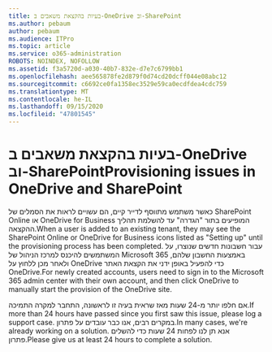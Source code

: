 ```yaml
---
title: בעיות בהקצאת משאבים ב-OneDrive וב-SharePoint
ms.author: pebaum
author: pebaum
ms.audience: ITPro
ms.topic: article
ms.service: o365-administration
ROBOTS: NOINDEX, NOFOLLOW
ms.assetid: f3a5720d-a030-40b7-832e-d7e7c6799bb1
ms.openlocfilehash: aee565878fe2d879f0d74cd20dcff044e08abc12
ms.sourcegitcommit: c6692ce0fa1358ec3529e59ca0ecdfdea4cdc759
ms.translationtype: MT
ms.contentlocale: he-IL
ms.lasthandoff: 09/15/2020
ms.locfileid: "47801545"
---
```

# <a name="provisioning-issues-in-onedrive-and-sharepoint"></a><span data-ttu-id="7c0ec-102">בעיות בהקצאת משאבים ב-OneDrive וב-SharePoint</span><span class="sxs-lookup"><span data-stu-id="7c0ec-102">Provisioning issues in OneDrive and SharePoint</span></span>

<span data-ttu-id="7c0ec-103">כאשר משתמש מתווסף לדייר קיים, הם עשויים לראות את הסמלים של SharePoint Online או OneDrive for Business המופיעים בתור "הגדרה" עד להשלמת תהליך ההקצאה.</span><span class="sxs-lookup"><span data-stu-id="7c0ec-103">When a user is added to an existing tenant, they may see the SharePoint Online or OneDrive for Business icons listed as "Setting up" until the provisioning process has been completed.</span></span> <span data-ttu-id="7c0ec-104">עבור חשבונות חדשים שנוצרו, על המשתמשים להיכנס למרכז הניהול של Microsoft 365 באמצעות החשבון שלהם, ולאחר מכן ללחוץ על OneDrive כדי להפעיל באופן ידני את הקצאת האתר OneDrive.</span><span class="sxs-lookup"><span data-stu-id="7c0ec-104">For newly created accounts, users need to sign in to the Microsoft 365 admin center with their own account, and then click OneDrive to manually start the provision of the OneDrive site.</span></span>
  
<span data-ttu-id="7c0ec-105">אם חלפו יותר מ-24 שעות מאז שראית בעיה זו לראשונה, התחבר למקרה התמיכה.</span><span class="sxs-lookup"><span data-stu-id="7c0ec-105">If more than 24 hours have passed since you first saw this issue, please log a support case.</span></span> <span data-ttu-id="7c0ec-106">במקרים רבים, אנו כבר עובדים על פתרון.</span><span class="sxs-lookup"><span data-stu-id="7c0ec-106">In many cases, we're already working on a solution.</span></span> <span data-ttu-id="7c0ec-107">אנא תן לנו לפחות 24 שעות כדי להשלים פתרון.</span><span class="sxs-lookup"><span data-stu-id="7c0ec-107">Please give us at least 24 hours to complete a solution.</span></span>
  